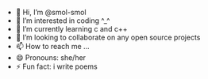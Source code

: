 - 👋 Hi, I’m @smol-smol
- 👀 I’m interested in coding ^_^
- 🌱 I’m currently learning c and c++
- 💞️ I’m looking to collaborate on any open source projects
- 📫 How to reach me ...
- 😄 Pronouns: she/her
- ⚡ Fun fact: i write poems

<!---
smol-smol/smol-smol is a ✨ special ✨ repository because its `README.md` (this file) appears on your GitHub profile.
You can click the Preview link to take a look at your changes.
--->
